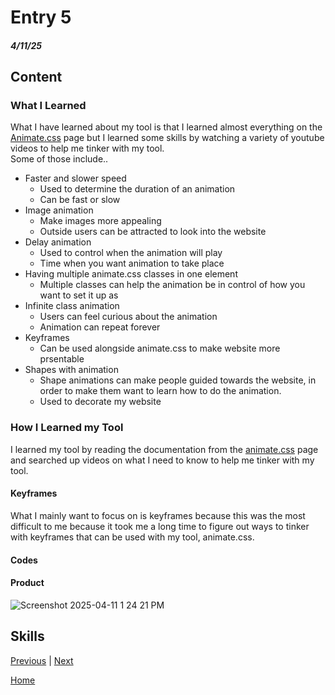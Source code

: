 # Entry 5
##### 4/11/25

## Content
### What I Learned
What I have learned about my tool is that I learned almost everything on the [Animate.css](https://animate.style/) page but I learned some skills by watching a variety of youtube videos to help me tinker with my tool.         
Some of those include..
 * Faster and slower speed
    *    Used to determine the duration of an animation
    *    Can be fast or slow
 * Image animation
    *    Make images more appealing
    *    Outside users can be attracted to look into the website
 * Delay animation
    *    Used to control when the animation will play
    *    Time when you want animation to take place
 * Having multiple animate.css classes in one element
    *    Multiple classes can help the animation be in control of how you want to set it up as 
 * Infinite class animation
    *    Users can feel curious about the animation
    *    Animation can repeat forever 
 * Keyframes
    *    Can be used alongside animate.css to make website more prsentable 
 * Shapes with animation
    *    Shape animations can make people guided towards the website, in order to make them want to learn how to do the animation.
    *    Used to decorate my website      
### How I Learned my Tool
I learned my tool by reading the documentation from the [animate.css](https://animate.style/#documentation) page and searched up videos on what I need to know to help me tinker with my tool.

#### Keyframes
What I mainly want to focus on is keyframes because this was the most difficult to me because it took me a long time to figure out ways to tinker with keyframes that can be used with my tool, animate.css.

#### Codes

#### Product
![Screenshot 2025-04-11 1 24 21 PM](https://github.com/user-attachments/assets/e50a2fcc-2f5e-4367-9b17-28a8a283f7e3)

## Skills


[Previous](entry04.md) | [Next](entry06.md)

[Home](../README.md)
